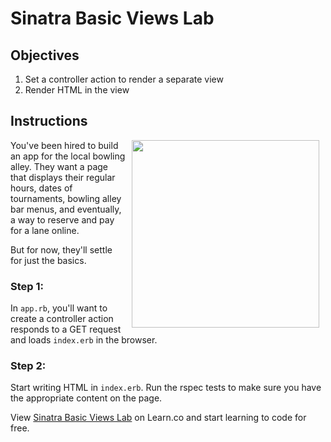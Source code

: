 # Sinatra Basic Views Lab

## Objectives

1. Set a controller action to render a separate view 
2. Render HTML in the view

## Instructions

<img src="https://s3.amazonaws.com/learn-verified/bowling.gif" hspace="10" align="right" width="300px">

You've been hired to build an app for the local bowling alley. They want a page that displays their regular hours, dates of tournaments, bowling alley bar menus, and eventually, a way to reserve and pay for a lane online.

But for now, they'll settle for just the basics.

### Step 1:

In `app.rb`, you'll want to create a controller action responds to a GET request and loads `index.erb` in the browser.

### Step 2:

Start writing HTML in `index.erb`. Run the rspec tests to make sure you have the appropriate content on the page.

<p data-visibility='hidden'>View <a href='https://learn.co/lessons/sinatra-basic-views-lab' title='Sinatra Basic Views Lab'>Sinatra Basic Views Lab</a> on Learn.co and start learning to code for free.</p>


